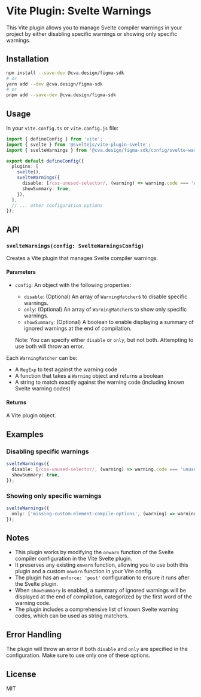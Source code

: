 # Vite Plugin: Svelte Warnings

This Vite plugin allows you to manage Svelte compiler warnings in your project by either disabling specific warnings or showing only specific warnings.

## Installation

```bash
npm install --save-dev @cva.design/figma-sdk
# or
yarn add --dev @cva.design/figma-sdk
# or
pnpm add --save-dev @cva.design/figma-sdk
```

## Usage

In your `vite.config.ts` or `vite.config.js` file:

```typescript
import { defineConfig } from 'vite';
import { svelte } from '@sveltejs/vite-plugin-svelte';
import { svelteWarnings } from '@cva.design/figma-sdk/config/svelte-warnings';

export default defineConfig({
  plugins: [
    svelte(),
    svelteWarnings({
      disable: [/css-unused-selector/, (warning) => warning.code === 'unused-export-let', 'a11y-missing-attribute'],
      showSummary: true,
    }),
  ],
  // ... other configuration options
});
```

## API

### `svelteWarnings(config: SvelteWarningsConfig)`

Creates a Vite plugin that manages Svelte compiler warnings.

#### Parameters

- `config`: An object with the following properties:
  - `disable`: (Optional) An array of `WarningMatcher`s to disable specific warnings.
  - `only`: (Optional) An array of `WarningMatcher`s to show only specific warnings.
  - `showSummary`: (Optional) A boolean to enable displaying a summary of ignored warnings at the end of compilation.

  Note: You can specify either `disable` or `only`, but not both. Attempting to use both will throw an error.

Each `WarningMatcher` can be:

- A `RegExp` to test against the warning code
- A function that takes a `Warning` object and returns a boolean
- A string to match exactly against the warning code (including known Svelte warning codes)

#### Returns

A Vite plugin object.

## Examples

### Disabling specific warnings

```typescript
svelteWarnings({
  disable: [/css-unused-selector/, (warning) => warning.code === 'unused-export-let', 'a11y-missing-attribute'],
  showSummary: true,
});
```

### Showing only specific warnings

```typescript
svelteWarnings({
  only: ['missing-custom-element-compile-options', (warning) => warning.code.startsWith('a11y-')],
});
```

## Notes

- This plugin works by modifying the `onwarn` function of the Svelte compiler configuration in the Vite Svelte plugin.
- It preserves any existing `onwarn` function, allowing you to use both this plugin and a custom `onwarn` function in your Vite config.
- The plugin has an `enforce: 'post'` configuration to ensure it runs after the Svelte plugin.
- When `showSummary` is enabled, a summary of ignored warnings will be displayed at the end of compilation, categorized by the first word of the warning code.
- The plugin includes a comprehensive list of known Svelte warning codes, which can be used as string matchers.

## Error Handling

The plugin will throw an error if both `disable` and `only` are specified in the configuration. Make sure to use only one of these options.

## License

MIT
